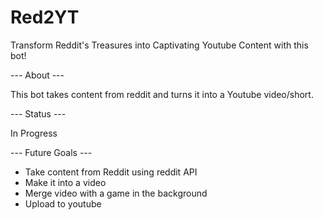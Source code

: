 # Red2YT
Transform Reddit's Treasures into Captivating Youtube Content with this bot! 

--- About ---

This bot takes content from reddit and turns it into a Youtube video/short.

--- Status ---

In Progress

--- Future Goals ---

- Take content from Reddit using reddit API
- Make it into a video
- Merge video with a game in the background
- Upload to youtube

